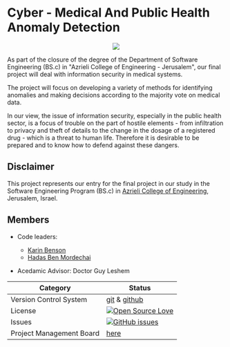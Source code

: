 

# Cyber - Medical And Public Health Anomaly Detection 
 
 <p align="center">
  <img src=https://github.com/karinbe/anomaly_in_cyber_networks/blob/master/pics/icon.png>
</p>
 
As part of the closure of the degree of the Department of Software Engineering (BS.c) in "Azrieli College of Engineering - Jerusalem",
our final project will deal with information security in medical systems.

The project will focus on developing a variety of methods for identifying anomalies and making decisions according to the majority vote on medical data.

In our view, the issue of information security, especially in the public health sector, is a focus of trouble on the part of hostile elements - from infiltration to privacy and theft of details to the change in the dosage of a registered drug - which is a threat to human life. Therefore it is desirable to be prepared and to know how to defend against these dangers.



## Disclaimer

This project represents our entry for the final project in our study in the Software Engineering Program (BS.c) in [Azrieli College of Engineering](http://www.jce.ac.il/), Jerusalem, Israel.


## Members
* Code leaders:
  * [Karin Benson](https://github.com/karinbe)
  * [Hadas Ben Mordechai](https://github.com/Hadas135)

* Acedamic Advisor: Doctor Guy Leshem


 |Category|Status|
|---|---|
| Version Control System| [git](https://git-scm.com/) & [github](https://github.com/) |
| License | [![Open Source Love](https://badges.frapsoft.com/os/mit/mit.svg?v=102)](https://github.com/ellerbrock/open-source-badge/) |
| Issues | [![GitHub issues](https://img.shields.io/github/issues/karinbe/anomaly_in_cyber_networks.svg?style=flat)](https://github.com/karinbe/anomaly_in_cyber_networks/issues) |
| Project Management Board| [here](https://github.com/karinbe/anomaly_in_cyber_networks/projects/1) |


  

